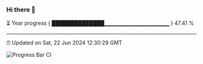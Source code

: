 ### Hi there 👋

⏳ Year progress { ██████████████▁▁▁▁▁▁▁▁▁▁▁▁▁▁▁▁ } 47.41 %

---

⏰ Updated on Sat, 22 Jun 2024 12:30:29 GMT

![Progress Bar CI](https://github.com/liununu/liununu/workflows/Progress%20Bar%20CI/badge.svg)
